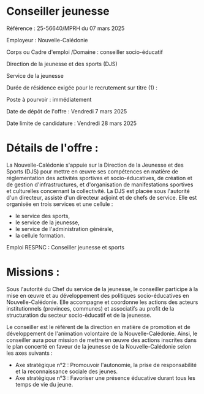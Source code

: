 # Conseiller jeunesse

Référence : 25-56640/MPRH du 07 mars 2025

Employeur : Nouvelle-Calédonie

Corps ou Cadre d'emploi /Domaine : conseiller socio-éducatif

Direction de la jeunesse et des sports (DJS)

Service de la jeunesse

Durée de résidence exigée pour le recrutement sur titre (1) :

Poste à pourvoir : immédiatement

Date de dépôt de l'offre : Vendredi 7 mars 2025

Date limite de candidature : Vendredi 28 mars 2025

# Détails de l'offre :

La Nouvelle-Calédonie s'appuie sur la Direction de la Jeunesse et des Sports (DJS) pour mettre en œuvre ses compétences en matière de réglementation des activités sportives et socio-éducatives, de création et de gestion d'infrastructures, et d'organisation de manifestations sportives et culturelles concernant la collectivité. La DJS est placée sous l'autorité d'un directeur, assisté d'un directeur adjoint et de chefs de service. Elle est organisée en trois services et une cellule :

- le service des sports,
- le service de la jeunesse,
- le service de l'administration générale,
- la cellule formation.

Emploi RESPNC : Conseiller jeunesse et sports

# Missions :

Sous l'autorité du Chef du service de la jeunesse, le conseiller participe à la mise en œuvre et au développement des politiques socio-éducatives en Nouvelle-Calédonie. Elle accompagne et coordonne les actions des acteurs institutionnels (provinces, communes) et associatifs au profit de la structuration du secteur socio-éducatif et de la jeunesse.

Le conseiller est le référent de la direction en matière de promotion et de développement de l'animation volontaire de la Nouvelle-Calédonie. Ainsi, le conseiller aura pour mission de mettre en œuvre des actions inscrites dans le plan concerté en faveur de la jeunesse de la Nouvelle-Calédonie selon les axes suivants :

- Axe stratégique n°2 : Promouvoir l'autonomie, la prise de responsabilité et la reconnaissance sociale des jeunes.
- Axe stratégique n°3 : Favoriser une présence éducative durant tous les temps de vie du jeune.